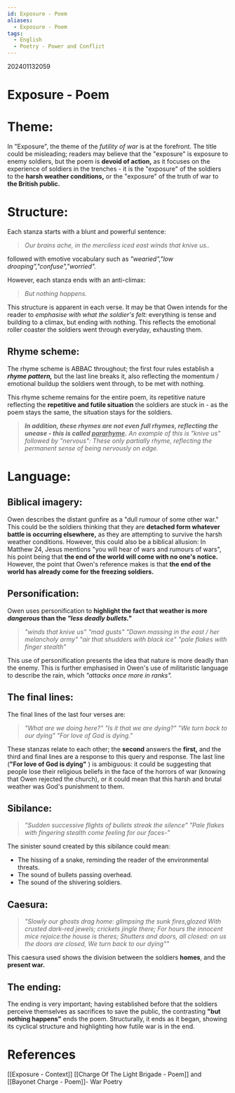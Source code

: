 ```yaml
---
id: Exposure - Poem
aliases:
  - Exposure - Poem
tags:
  - English
  - Poetry - Power and Conflict
---
```

202401132059

# Exposure - Poem

# Theme:

In "Exposure", the theme of the *futility of war* is at the forefront. The title could be misleading; readers may believe that the "exposure" is exposure to enemy soldiers, but the poem is **devoid of action,** as it focuses on the experience of soldiers in the trenches - it is the "exposure" of the soldiers to the **harsh weather conditions,** or the "exposure" of the truth of war to **the British public.** 

# Structure:

Each stanza starts with a blunt and powerful sentence:
>*Our brains ache, in the merciless iced east winds that knive us..*

followed with emotive vocabulary such as *"wearied","low drooping","confuse","worried".* 

However, each stanza ends with an anti-climax:
>*But nothing happens.* 

This structure is apparent in each verse. It may be that Owen intends for the reader to *emphasise with what the soldier's felt:* everything is tense and building to a climax, but ending with nothing.
This reflects the emotional roller coaster the soldiers went through everyday, exhausting them.

## Rhyme scheme:

The rhyme scheme is ABBAC throughout; the first four rules establish a ***rhyme pattern,*** but the last line breaks it, also reflecting the momentum / emotional buildup the soldiers went through, to be met with nothing.

This rhyme scheme remains for the entire poem, its repetitive nature reflecting the **repetitive and futile situation** the soldiers are stuck in - as the poem stays the same, the situation stays for the soldiers.

>***In addition, these rhymes are not even full rhymes, reflecting the unease - this is called <u>pararhyme</u>.***
>*An example of this is "knive us" followed by "nervous": These only partially rhyme, reflecting the permanent sense of being nervously on edge.* 

# Language:

## Biblical imagery:

Owen describes the distant gunfire as a "dull rumour of some other war." This could be the soldiers thinking that they are **detached form whatever battle is occurring elsewhere,** as they are attempting to survive the harsh weather conditions. However, this could also be a biblical allusion: In Matthew 24, Jesus mentions "you will hear of wars and rumours of wars", his point being that **the end of the world will come with no one's notice.** However, the point that Owen's reference makes is that **the end of the world has already come for the freezing soldiers.** 

## Personification:

Owen uses personification to **highlight the fact that weather is more *dangerous* than the *"less deadly bullets."*** 

>*"winds that knive us"*
>*"mad gusts"* 
>*"Dawn massing in the east / her melancholy army"* 
>*"air that shudders with black ice"* 
>*"pale flakes with finger stealth"* 

This use of personification presents the idea that nature is more deadly than the enemy. This is further emphasised in Owen's use of militaristic language to describe the rain, which *"attacks once more in ranks".* 
## The final lines:

The final lines of the last four verses are:

>*"What are we doing here?"*
>*"Is it that we are dying?"*
>*"We turn back to our dying"*
>*"For love of God is dying."*

These stanzas relate to each other; the **second** answers the **first,** and the third and final lines are a response to this query and response. The last line (**"For love of God is dying"** ) is ambiguous: it could be suggesting that people lose their religious beliefs in the face of the horrors of war (knowing that Owen rejected the church), or it could mean that this harsh and brutal weather was God's punishment to them.

## Sibilance:

>*"Sudden successive flights of bullets streak the silence"* 
>*"Pale flakes with fingering stealth come feeling for our faces-"* 

The sinister sound created by this sibilance could mean:
- The hissing of a snake, reminding the reader of the environmental threats.
- The sound of bullets passing overhead.
- The sound of the shivering soldiers.

## Caesura:
>*"Slowly our ghosts drag home: glimpsing the sunk fires,glozed*
>*With crusted dark-red jewels; crickets jingle there;*
>*For hours the innocent mice rejoice:the house is theres;*
>*Shutters and doors, all closed: on us the doors are closed,*
>*We turn back to our dying""* 

This caesura used shows the division between the soldiers **homes**, and the **present war.** 

## The ending:

The ending is very important; having established before that the soldiers perceive themselves as sacrifices to save the public, the contrasting **"but nothing happens"** ends the poem. Structurally, it ends as it began, showing its cyclical structure and highlighting how futile war is in the end.
# **References**
[[Exposure - Context]]
[[Charge Of The Light Brigade - Poem]] and [[Bayonet Charge - Poem]]- War Poetry
